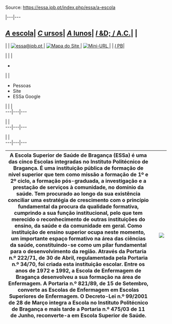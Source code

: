 Source: https://essa.ipb.pt/index.php/essa/a-escola

|---|---  
  
[_A_ escola](/index.php/essa/a-escola "A escola")| [ _C_ ursos](/index.php/essa/cursos "Cursos")| [ _A_ lunos](/index.php/essa/alunos "Alunos")| [ _I_ &D; / A.C.](/index.php/essa/investigacao-desenvolvimento-apoio-a-comunidade "Investigação & Desenvolvimento / Apoio à Comunidade")| |   
---  
| | [![essa@ipb.pt](/templates/essa-template-a-escola/images/mail.png) ](mailto:essa@ipb.pt?subject=Portal%20ESSa "essa@ipb.pt")| [![Mapa do Site](/templates/essa-template-a-escola/images/mapa.png) ](/index.php/essa-map "Mapa do Site")| [![Mini-URL](/templates/essa-template-a-escola/images/miniurl.png) ](javascript:;
 "Mini-URL")| | [_I_ PB](http://www.ipb.pt "Instituto Politécnico de Bragança")|   
  
  

  

  
  
  
  
  
  
  
  
  
  
  
  
  
  
|   | | 

  *   

| | 

  * Pessoas
  * Site
  * ESSa Google

| | |   
---|---|---  
  
| |   
---|---|---  
  
| |   
---|---|---  
  
  
| A Escola Superior de Saúde de Bragança (ESSa) é uma das cinco Escolas integradas no Instituto Politécnico de Bragança. É uma instituição pública de formação de nível superior que tem como missão a formação de 1º e 2º ciclo, a formação pós-graduada, a investigação e a prestação de serviços à comunidade, no domínio da saúde. Tem procurado ao longo da sua existência conciliar uma estratégia de crescimento com o princípio fundamental da procura da qualidade formativa, cumprindo a sua função institucional, pelo que tem merecido o reconhecimento de outras instituições do ensino, da saúde e da comunidade em geral. Como instituição de ensino superior ocupa neste momento, um importante espaço formativo na área das ciências da saúde, constituindo-se como um pilar fundamental para o desenvolvimento da região. Através da Portaria n.º 222/71, de 30 de Abril, regulamentada pela Portaria n.º 34/70, foi criada esta instituição escolar. Entre os anos de 1972 e 1992, a Escola de Enfermagem de Bragança desenvolveu a sua formação na área de Enfermagem. A Portaria n.º 821/89, de 15 de Setembro, converte as Escolas de Enfermagem em Escolas Superiores de Enfermagem. O Decreto-Lei n.º 99/2001 de 28 de Março integra a Escola no Instituto Politécnico de Bragança e mais tarde a Portaria n.º 475/03 de 11 de Junho, reconverte-a em Escola Superior de Saúde. |  | ![](/uploads/a_escola.gif)  
---|---|---  
  
